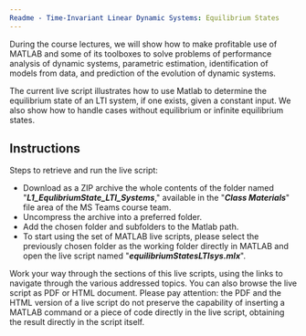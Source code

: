 ```yaml
---
Readme - Time-Invariant Linear Dynamic Systems: Equilibrium States
---
```


During the course lectures, we will show how to make profitable use of MATLAB and some of its toolboxes to solve problems of performance analysis of dynamic systems, parametric estimation, identification of models from data, and prediction of the evolution of dynamic systems. 

The current live script illustrates how to use Matlab to determine the equilibrium state of an LTI system, if one exists, given a constant input. We also show how to handle cases without equilibrium or infinite equilibrium states.

## Instructions

Steps to retrieve and run the live script:

- Download as a ZIP archive the whole contents of the folder named "***L1_EqulibriumState_LTI_Systems***," available in the "***Class Materials***" file area of the MS Teams course team.
- Uncompress the archive into a preferred folder.
- Add the chosen folder and subfolders to the Matlab path.
- To start using the set of MATLAB live scripts, please select the previously chosen folder as the working folder directly in MATLAB and open the live script named "***equilibriumStatesLTIsys.mlx***".

Work your way through the sections of this live scripts, using the links to navigate through the various addressed topics. You can also browse the live script as PDF or HTML document. Please pay attention: the PDF and the HTML version of a live script do not preserve the capability of inserting a MATLAB command or a piece of code directly in the live script, obtaining the result directly in the script itself.
